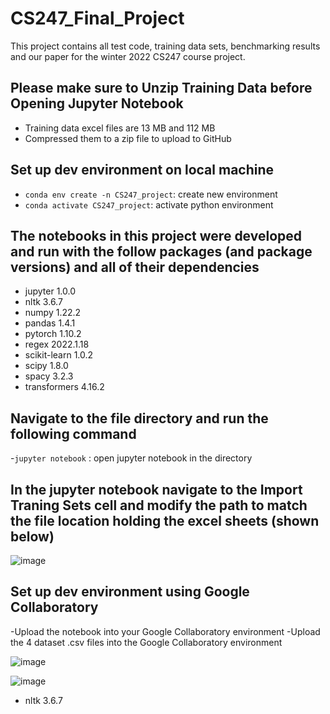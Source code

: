 # CS247_Final_Project
This project contains all test code, training data sets, benchmarking results and our paper for the winter 2022 CS247 course project.

## Please make sure to Unzip Training Data before Opening Jupyter Notebook
- Training data excel files are 13 MB and 112 MB
- Compressed them to a zip file to upload to GitHub

## Set up dev environment on local machine

- `conda env create -n CS247_project`: create new environment
- `conda activate CS247_project`: activate python environment

## The notebooks in this project were developed and run with the follow packages (and package versions) and all of their dependencies

- jupyter 1.0.0
- nltk 3.6.7
- numpy 1.22.2
- pandas 1.4.1
- pytorch 1.10.2
- regex 2022.1.18
- scikit-learn 1.0.2
- scipy 1.8.0
- spacy 3.2.3
- transformers 4.16.2

## Navigate to the file directory and run the following command

-`jupyter notebook` : open jupyter notebook in the directory

## In the jupyter notebook navigate to the Import Traning Sets cell and modify the path to match the file location holding the excel sheets (shown below)
![image](https://user-images.githubusercontent.com/74755502/158052512-7e319d7f-b0cb-4441-aa38-fa95a8bf693d.png)

## Set up dev environment using Google Collaboratory

-Upload the notebook into your Google Collaboratory environment
-Upload the 4 dataset .csv files into the Google Collaboratory environment

![image](https://user-images.githubusercontent.com/82487365/158080925-f2da64ba-0ca0-440a-8485-2e0395814d8e.png)

![image](https://user-images.githubusercontent.com/82487365/158080949-cedec1a8-eb9b-4058-8452-0befcba94209.png)

- nltk 3.6.7
